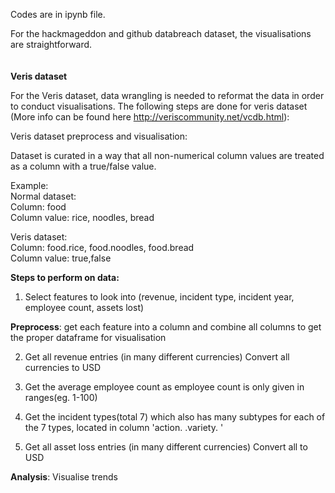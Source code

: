 Codes are in ipynb file.

For the hackmageddon and github databreach dataset, the visualisations are straightforward.
\
\
\
**Veris dataset**

For the Veris dataset, data wrangling is needed to reformat the data in order to conduct visualisations. 
The following steps are done for veris dataset (More info can be found here http://veriscommunity.net/vcdb.html):

Veris dataset preprocess and visualisation:

Dataset is curated in a way that all non-numerical column values are treated as a column with a true/false value.

Example:\
Normal dataset:\
Column: food\
Column value: rice, noodles, bread

Veris dataset:\
Column: food.rice, food.noodles, food.bread\
Column value: true,false


**Steps to perform on data:**
  1) Select features to look into (revenue, incident type, incident year, employee count, assets lost) 

  **Preprocess**: get each feature into a column and combine all columns to get the proper dataframe for visualisation

  2) Get all revenue entries (in many different currencies)
     Convert all currencies to USD

  3) Get the average employee count as employee count is only given in ranges(eg. 1-100)

  4) Get the incident types(total 7) which also has many subtypes for each of the 7 types, 
     located in column 'action. <incident type> .variety. <incident subtype>'

  4) Get all asset loss entries (in many different currencies)
     Convert all to USD

**Analysis**: Visualise trends


